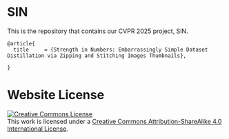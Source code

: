 # SIN

This is the repository that contains our CVPR 2025 project, SIN. 



```
@article{
  title     = {Strength in Numbers: Embarrassingly Simple Dataset Distillation via Zipping and Stitching Images Thumbnails},

}
```

# Website License

<a rel="license" href="http://creativecommons.org/licenses/by-sa/4.0/"><img alt="Creative Commons License" style="border-width:0" src="https://i.creativecommons.org/l/by-sa/4.0/88x31.png" /></a><br />This work is licensed under a <a rel="license" href="http://creativecommons.org/licenses/by-sa/4.0/">Creative Commons Attribution-ShareAlike 4.0 International License</a>.
